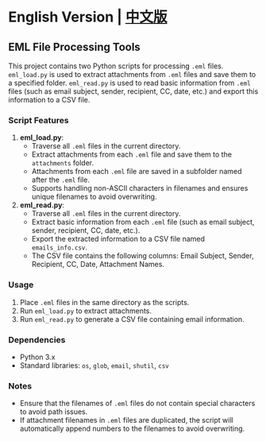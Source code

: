 # English Version | [中文版](./README.zh_cn.md)

## EML File Processing Tools

This project contains two Python scripts for processing `.eml` files. `eml_load.py` is used to extract attachments from `.eml` files and save them to a specified folder. `eml_read.py` is used to read basic information from `.eml` files (such as email subject, sender, recipient, CC, date, etc.) and export this information to a CSV file.

### Script Features

1. **eml_load.py**:
   - Traverse all `.eml` files in the current directory.
   - Extract attachments from each `.eml` file and save them to the `attachments` folder.
   - Attachments from each `.eml` file are saved in a subfolder named after the `.eml` file.
   - Supports handling non-ASCII characters in filenames and ensures unique filenames to avoid overwriting.
2. **eml_read.py**:
   - Traverse all `.eml` files in the current directory.
   - Extract basic information from each `.eml` file (such as email subject, sender, recipient, CC, date, etc.).
   - Export the extracted information to a CSV file named `emails_info.csv`.
   - The CSV file contains the following columns: Email Subject, Sender, Recipient, CC, Date, Attachment Names.

### Usage

1. Place `.eml` files in the same directory as the scripts.
2. Run `eml_load.py` to extract attachments.
3. Run `eml_read.py` to generate a CSV file containing email information.

### Dependencies

- Python 3.x
- Standard libraries: `os`, `glob`, `email`, `shutil`, `csv`

### Notes

- Ensure that the filenames of `.eml` files do not contain special characters to avoid path issues.
- If attachment filenames in `.eml` files are duplicated, the script will automatically append numbers to the filenames to avoid overwriting.